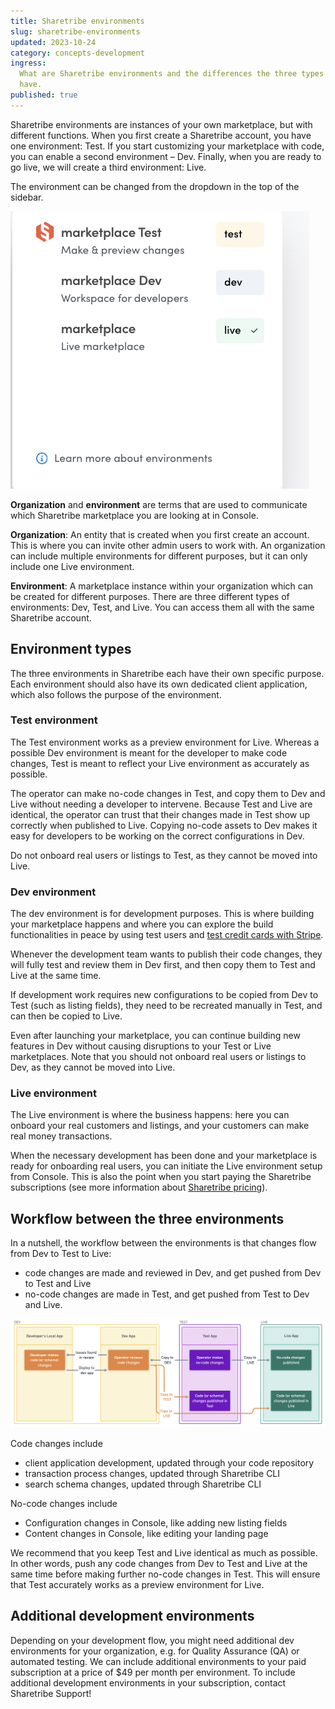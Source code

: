 ```yaml
---
title: Sharetribe environments
slug: sharetribe-environments
updated: 2023-10-24
category: concepts-development
ingress:
  What are Sharetribe environments and the differences the three types
  have.
published: true
---
```


Sharetribe environments are instances of your own marketplace, but with
different functions. When you first create a Sharetribe account, you
have one environment: Test. If you start customizing your marketplace
with code, you can enable a second environment – Dev. Finally, when you
are ready to go live, we will create a third environment: Live.

The environment can be changed from the dropdown in the top of the
sidebar.

![Enviroment selection](./env-change.png)

<info>

**Organization** and **environment** are terms that are used to
communicate which Sharetribe marketplace you are looking at in Console.

**Organization**: An entity that is created when you first create an
account. This is where you can invite other admin users to work with. An
organization can include multiple environments for different purposes,
but it can only include one Live environment.

**Environment**: A marketplace instance within your organization which
can be created for different purposes. There are three different types
of environments: Dev, Test, and Live. You can access them all with the
same Sharetribe account.

</info>

## Environment types

The three environments in Sharetribe each have their own specific
purpose. Each environment should also have its own dedicated client
application, which also follows the purpose of the environment.

### Test environment

The Test environment works as a preview environment for Live. Whereas a
possible Dev environment is meant for the developer to make code
changes, Test is meant to reflect your Live environment as accurately as
possible.

The operator can make no-code changes in Test, and copy them to Dev and
Live without needing a developer to intervene. Because Test and Live are
identical, the operator can trust that their changes made in Test show
up correctly when published to Live. Copying no-code assets to Dev makes
it easy for developers to be working on the correct configurations in
Dev.

<warning>

Do not onboard real users or listings to Test, as they cannot be moved
into Live.

</warning>

### Dev environment

The dev environment is for development purposes. This is where building
your marketplace happens and where you can explore the build
functionalities in peace by using test users and
[test credit cards with Stripe](/how-to/set-up-and-use-stripe/).

Whenever the development team wants to publish their code changes, they
will fully test and review them in Dev first, and then copy them to Test
and Live at the same time.

If development work requires new configurations to be copied from Dev to
Test (such as listing fields), they need to be recreated manually in
Test, and can then be copied to Live.

Even after launching your marketplace, you can continue building new
features in Dev without causing disruptions to your Test or Live
marketplaces. Note that you should not onboard real users or listings to
Dev, as they cannot be moved into Live.

### Live environment

The Live environment is where the business happens: here you can onboard
your real customers and listings, and your customers can make real money
transactions.

When the necessary development has been done and your marketplace is
ready for onboarding real users, you can initiate the Live environment
setup from Console. This is also the point when you start paying the
Sharetribe subscriptions (see more information about
[Sharetribe pricing](https://www.sharetribe.com/pricing/)).

## Workflow between the three environments

In a nutshell, the workflow between the environments is that changes
flow from Dev to Test to Live:

- code changes are made and reviewed in Dev, and get pushed from Dev to
  Test and Live
- no-code changes are made in Test, and get pushed from Test to Dev and
  Live.

![Sharetribe environments workflow](./flex-environments.png)

Code changes include

- client application development, updated through your code repository
- transaction process changes, updated through Sharetribe CLI
- search schema changes, updated through Sharetribe CLI

No-code changes include

- Configuration changes in Console, like adding new listing fields
- Content changes in Console, like editing your landing page

We recommend that you keep Test and Live identical as much as possible.
In other words, push any code changes from Dev to Test and Live at the
same time before making further no-code changes in Test. This will
ensure that Test accurately works as a preview environment for Live.

## Additional development environments

Depending on your development flow, you might need additional dev
environments for your organization, e.g. for Quality Assurance (QA) or
automated testing. We can include additional environments to your paid
subscription at a price of \$49 per month per environment. To include
additional development environments in your subscription, contact
Sharetribe Support!
